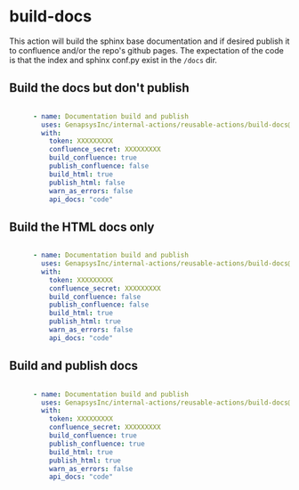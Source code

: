 # build-docs

This action will build the sphinx base documentation and if desired publish it to confluence and/or the repo's github pages.  The expectation of the code is that the index and sphinx conf.py exist in the `/docs` dir. 

## Build the docs but don't publish


```yaml

      - name: Documentation build and publish
        uses: GenapsysInc/internal-actions/reusable-actions/build-docs@main
        with:
          token: XXXXXXXXX
          confluence_secret: XXXXXXXXX
          build_confluence: true
          publish_confluence: false
          build_html: true
          publish_html: false
          warn_as_errors: false
          api_docs: "code" 
```

## Build the HTML docs only 


```yaml

      - name: Documentation build and publish
        uses: GenapsysInc/internal-actions/reusable-actions/build-docs@main
        with:
          token: XXXXXXXXX
          confluence_secret: XXXXXXXXX
          build_confluence: false
          publish_confluence: false
          build_html: true
          publish_html: true
          warn_as_errors: false
          api_docs: "code"
```

## Build and publish docs


```yaml

      - name: Documentation build and publish
        uses: GenapsysInc/internal-actions/reusable-actions/build-docs@main
        with:
          token: XXXXXXXXX
          confluence_secret: XXXXXXXXX
          build_confluence: true
          publish_confluence: true
          build_html: true
          publish_html: true
          warn_as_errors: false
          api_docs: "code"
```


